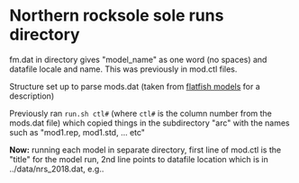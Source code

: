 # Northern rocksole sole runs directory

fm.dat in directory gives "model_name" as one word (no spaces) and datafile locale and name. This was previously in mod.ctl files.

Structure set up to parse mods.dat (taken from [flatfish models](https://docs.google.com/spreadsheets/d/1Jw--X8M61LFjPUFNv5vFXozBwmQCpf7FwIDhQFs38lM/edit#gid=1701376339) for a description)

Previously ran `run.sh ctl#` (where `ctl#` is the column number from the mods.dat file) which copied things in the subdirectory "arc\" with the names such as "mod1.rep, mod1.std, ... etc"

**Now:** running each model in separate directory, first line of mod.ctl is the "title" for the model run, 2nd line points to datafile location which is in ../data/nrs_2018.dat, e.g..

